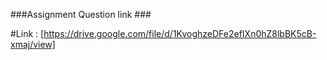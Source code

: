 ###Assignment Question link ###

#Link : [https://drive.google.com/file/d/1KvoghzeDFe2efIXn0hZ8lbBK5cB-xmaj/view]